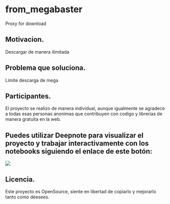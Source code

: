 # from_megabaster
Proxy for download


## Motivacion.
Descargar de manera ilimitada


## Problema que soluciona.
Limite descarga de mega


## Participantes.
El proyecto se realizo de manera individual, aunque igualmente se agradece a todas esas personas 
anonimas que contribuyen con codigo y librerias de manera gratuita en la web.


## Puedes utilizar Deepnote para visualizar el proyecto y trabajar interactivamente con los notebooks siguiendo el enlace de este botón:

[<img src="https://deepnote.com/buttons/try-in-a-jupyter-notebook.svg">](https://deepnote.com/@aazg/From-megabaster-ilimit-3adb883f-8282-4b38-aa05-c4f32ac965b0)


## Licencia.
Este proyecto es OpenSource, siente en libertad de copiarlo y mejorarlo tanto como deesees.